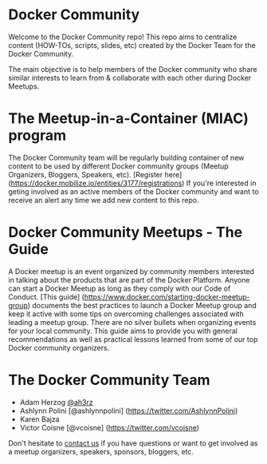 # Docker Community

Welcome to the Docker Community repo! This repo aims to centralize content (HOW-TOs, scripts, slides, etc) created by the Docker Team for the Docker Community.

The main objective is to help members of the Docker community who share similar interests to learn from & collaborate with each other during Docker Meetups. 

# The Meetup-in-a-Container (MIAC) program

The Docker Community team will be regularly building container of new content to be used by different Docker community groups (Meetup Organizers, Bloggers, Speakers, etc). [Register here] (https://docker.mobilize.io/entities/3177/registrations) If you're interested in geting involved as an active members of the Docker community and want to receive an alert any time we add new content to this repo.

# Docker Community Meetups - The Guide

A Docker meetup is an event organized by community members interested in talking about the products that are part of the Docker Platform. Anyone can start a Docker Meetup as long as they comply with our Code of Conduct. [This guide] (https://www.docker.com/starting-docker-meetup-group) documents the best practices to launch a Docker Meetup group and keep it active with some tips on overcoming challenges associated with leading a meetup group. There are no silver bullets when organizing events for your local community. This guide aims to provide you with general recommendations as well as practical lessons learned from some of our top Docker community organizers. 

# The Docker Community Team

- Adam Herzog [@ah3rz](https://twitter.com/AshlynnPolini)
- Ashlynn Polini [@ashlynnpolini] (https://twitter.com/AshlynnPolini)
- Karen Bajza 
- Victor Coisne [@vcoisne] (https://twitter.com/vcoisne) 

Don't hesitate to [contact us](mailto:meetups@docker.com) if you have questions or want to get involved as a meetup organizers, speakers, sponsors, bloggers, etc.


